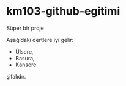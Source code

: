 # km103-github-egitimi
Süper bir proje

Aşağıdaki dertlere iyi gelir:
- Ülsere,
- Basura,
- Kansere

şifalıdır.
